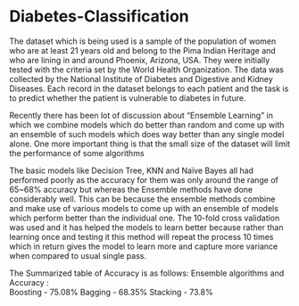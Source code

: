 # Diabetes-Classification

The dataset which is being used is a sample of the population of women who are at least 21 years old and belong to the Pima Indian Heritage and who are lining in and around Phoenix, Arizona, USA. They were initially tested with the criteria set by the World Health Organization. The data was collected by the National Institute of Diabetes and Digestive and Kidney Diseases. Each record in the dataset belongs to each patient and the task is to predict whether the patient is vulnerable to diabetes in future. 

Recently there has been lot of discussion about “Ensemble Learning” in which we combine models which do better than random and come up with an ensemble of such models which does way better than any single model alone. One more important thing is that the small size of the dataset will limit the performance of some algorithms 

The basic models like Decision Tree, KNN and Naïve Bayes all had performed poorly as the accuracy for them was only around the range of 65~68% accuracy but whereas the Ensemble methods have done considerably well. This can be because the ensemble methods combine and make use of various models to come up with an ensemble of models which perform better than the individual one. The 10-fold cross validation was used and it has helped the models to learn better because rather than learning once and testing it this method will repeat the process 10 times which in return gives the model to learn more and capture more variance when compared to usual single pass. 
 
The Summarized table of Accuracy is as follows:
Ensemble algorithms and Accuracy :  
Boosting       -     75.08% 
Bagging        -     68.35% 
Stacking       -     73.8%
